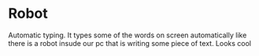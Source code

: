 # Robot
Automatic typing.
It types some of the words on screen automatically like there is a robot insude our pc that is writing some piece of text.
Looks cool

